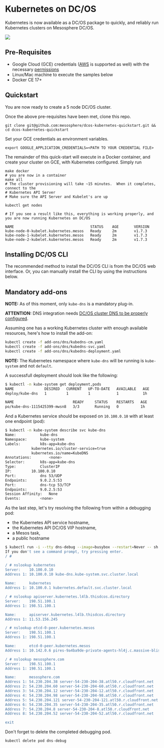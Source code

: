 # Kubernetes on DC/OS

Kubernetes is now available as a DC/OS package to quickly, and reliably run Kubernetes clusters on Mesosphere DC/OS.

![](assets/ui-install.gif)


## Pre-Requisites

* Google Cloud (GCE) credentials ([AWS](docs/aws.md) is supported as well) with the necessary [permissions](docs/gce_permissions.md)
* Linux/Mac machine to execute the samples below
* Docker CE 17+

## Quickstart

You are now ready to create a 5 node DC/OS cluster.

Once the above pre-requisites have been met, clone this repo.

```
git clone git@github.com:mesosphere/dcos-kubernetes-quickstart.git && cd dcos-kubernetes-quickstart
```

Set your GCE credentials as environment variables.  

```
export GOOGLE_APPLICATION_CREDENTIALS=<PATH TO YOUR CREDENTIAL FILE>
```

The remainder of this quick-start will execute in a Docker container, and create your cluster on GCE, with Kubernetes configured.  Simply run

```
make docker
# you are now in a container
make all
# The cluster provisioning will take ~15 minutes.  When it completes, connect to the 
# Kubernetes API Server
# Make sure the API Server and Kubelet's are up

kubectl get nodes

# If you see a result like this, everything is working properly, and you are now running Kubernetes on DC/OS

NAME                                   STATUS    AGE       VERSION
kube-node-0-kubelet.kubernetes.mesos   Ready     2m        v1.7.3
kube-node-1-kubelet.kubernetes.mesos   Ready     2m        v1.7.3
kube-node-2-kubelet.kubernetes.mesos   Ready     2m        v1.7.3
```

## Installing DC/OS CLI

The recommended method to install the DC/OS CLI is from the DC/OS web interface. Or, you can manually install the CLI by using the instructions below.

## Mandatory add-ons

**NOTE:** As of this moment, only `kube-dns` is a mandatory plug-in.

**ATTENTION:** DNS integration needs [DC/OS cluster DNS to be properly configured](#spartan-config).

Assuming one has a working Kubernetes cluster with enough available resources, here's how to install the add-on:
```bash
kubectl create -f add-ons/dns/kubedns-cm.yaml
kubectl create -f add-ons/dns/kubedns-svc.yaml
kubectl create -f add-ons/dns/kubedns-deployment.yaml
```

**NOTE:** The Kubernetes namespace where `kube-dns` will be running is `kube-system` and not `default`.

A successfull deployment should look like the following:
```bash
$ kubectl -n kube-system get deployment,pods
NAME              DESIRED   CURRENT   UP-TO-DATE   AVAILABLE   AGE
deploy/kube-dns   1         1         1            1           1h

NAME                           READY     STATUS    RESTARTS   AGE
po/kube-dns-1115425399-mwsn8   3/3       Running   0          1h
```

And a Kubernetes service should be exposed on `10.100.0.10` with at least one endpoint (pod):
```bash
$ kubectl -n kube-system describe svc kube-dns
Name:			kube-dns
Namespace:		kube-system
Labels:			k8s-app=kube-dns
			kubernetes.io/cluster-service=true
			kubernetes.io/name=KubeDNS
Annotations:		<none>
Selector:		k8s-app=kube-dns
Type:			ClusterIP
IP:			10.100.0.10
Port:			dns	53/UDP
Endpoints:		9.0.2.5:53
Port:			dns-tcp	53/TCP
Endpoints:		9.0.2.5:53
Session Affinity:	None
Events:			<none>
```

As the last step, let's try resolving the following from within a debugging pod:
* the Kubernetes API service hostname,
* the Kubernetes API DC/OS VIP hostname,
* a Mesos task,
* a public hostname

```bash
$ kubectl run -i --tty dns-debug --image=busybox --restart=Never -- sh
If you don't see a command prompt, try pressing enter.
/ #

/ # nslookup kubernetes
Server:    10.100.0.10                                              
Address 1: 10.100.0.10 kube-dns.kube-system.svc.cluster.local       
                                                                    
Name:      kubernetes                                               
Address 1: 10.100.0.1 kubernetes.default.svc.cluster.local          

/ # nslookup apiserver.kubernetes.l4lb.thisdcos.directory
Server:    198.51.100.1
Address 1: 198.51.100.1

Name:      apiserver.kubernetes.l4lb.thisdcos.directory
Address 1: 11.53.156.245

/ # nslookup etcd-0-peer.kubernetes.mesos
Server:    198.51.100.1
Address 1: 198.51.100.1

Name:      etcd-0-peer.kubernetes.mesos
Address 1: 10.142.0.6 pires-9a4ba9de-private-agents-hl4j.c.massive-bliss-781.internal

/ # nslookup mesosphere.com
Server:    198.51.100.1
Address 1: 198.51.100.1

Name:      mesosphere.com
Address 1: 54.230.204.38 server-54-230-204-38.atl50.r.cloudfront.net
Address 2: 54.230.204.60 server-54-230-204-60.atl50.r.cloudfront.net
Address 3: 54.230.204.12 server-54-230-204-12.atl50.r.cloudfront.net
Address 4: 54.230.204.98 server-54-230-204-98.atl50.r.cloudfront.net
Address 5: 54.230.204.121 server-54-230-204-121.atl50.r.cloudfront.net
Address 6: 54.230.204.35 server-54-230-204-35.atl50.r.cloudfront.net
Address 7: 54.230.204.8 server-54-230-204-8.atl50.r.cloudfront.net
Address 8: 54.230.204.52 server-54-230-204-52.atl50.r.cloudfront.net

exit
```

Don't forget to delete the completed debugging pod.
```bash
kubectl delete pod dns-debug
```
